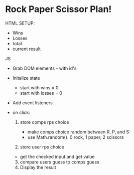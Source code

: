 # Rock Paper Scissor Plan!

HTML SETUP:

<!-- - 3 radio buttons -->

  <!-- - Rock, Paper, scissors -->

<!-- - Need the same 'name' and 'value' -->

<!-- - 3 images for rock, paper, scissors -->

<!-- - button for user to play their choice -->

<!-- - empty divs/spans for text input -->

- Wins
- Losses
- total
- current result

JS

- Grab DOM elements - with id's

- Initalize state

  - start with wins = 0
  - start with losses = 0

- Add event listeners
- on click:

  1. store comps rps choice

     - make comps choice random between R, P, and S
     - use Math.random(). 0 rock, 1 paper, 2 scissors

  2. store user rps choice

  - get the checked input and get value

  3. compare users guess to comps guess
  4. Display the result
